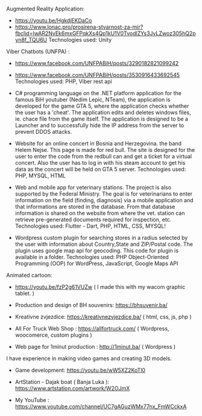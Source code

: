 

Augmented Reality Application:
- https://youtu.be/HgkdjEKDaCo
- https://www.lonac.pro/prosirena-stvarnost-za-mir?fbclid=IwAR2NvEk6mxGFPqkXs4Qp1kU1V0TvodlZYs3JvLZwoz305hQ2pyn8f_TQU6U
Technologies used: Unity

Viber Chatbots (UNFPA) : 
- https://www.facebook.com/UNFPABiH/posts/3290182821099242
- https://www.facebook.com/UNFPABiH/posts/3530916433692545
Technologies used: PHP, Viber rest api

-  C# programming language on the .NET platform application for the famous BiH youtuber (Nedim Lepic, NTeam), the application is developed for the game GTA 5, where the application checks whether the user has a 'cheat'. The application edits and deletes windows files, ie. chace file from the game itself. The application is designed to be a Launcher and to successfully hide the IP address from the server to prevent DDOS attacks.

- Website for an online concert in Bosnia and Herzegovina. the band Helem Nejse. This page is made for red bull. The site is designed for the user to enter the code from the redbull can and get a ticket for a virtual concert. Also the user has to log in with his steam account to get his data as the concert will be held on GTA 5 server.
Technologies used: PHP, MYSQL, HTML


- Web and mobile app for veterinary stations. The project is also supported by the Federal Ministry. The goal is for veterinarians to enter information on the field (finding, diagnosis) via a mobile application and that informations are stored in the database. From that database information is shared on the website from where the vet. station can retrieve pre-generated documents required for inspection, etc.
Technologies used: Flutter - Dart, PHP, HTML, CSS, MYSQL!

- Wordpress custom plugin for searching stores in a radius selected by the user with information about Country,State and ZIP/Postal code. The plugin uses google map api for geocoding.
This code for plugin is available in a folder.
Technologies used: PHP Object-Oriented Programming (OOP) for WordPress, JavaScript, Google Maps API

Animated cartoon:  
- https://youtu.be/fzP2g61VUZw  ( I made this with my wacom graphic tablet. )

- Production and design of BH souvenirs: https://bhsuvenir.ba/

- Kreativne zvjezdice:  https://kreativnezvjezdice.ba/ ( html, css, js, php ) 

- All For Truck Web Shop : https://allfortruck.com/  ( Wordpress, woocomerce, custom plugins ) 

- Web page for 1minut production : http://1minut.ba/ ( Wordpress ) 


I have experience in making video games and creating 3D models.
- Game development: https://youtu.be/wW5XZ2KoTl0

- ArtStation - Dajak boat ( Banja Luka ): https://www.artstation.com/artwork/W2OJmX

- My YouTube  : https://www.youtube.com/channel/UC7gAGuzWMx77nx_FmWCckxA

